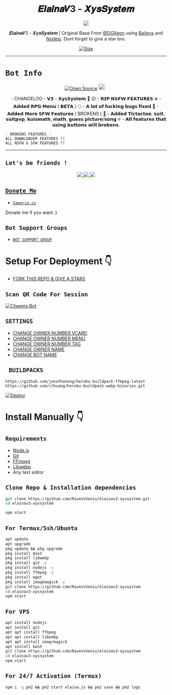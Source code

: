 

<h1 align="center">
𝑬𝒍𝒂𝒊𝒏𝒂𝑽3 - 𝑿𝒚𝒔𝑺𝒚𝒔𝒕𝒆𝒎<br></h1>
<p align="center">
<img src="https://telegra.ph/file/df0edc1680a71b37145af.jpg" />
</p>

<p align="center">
𝑬𝒍𝒂𝒊𝒏𝒂𝑽3 - 𝑿𝒚𝒔𝑺𝒚𝒔𝒕𝒆𝒎 | Original Base From <a href="https://github.com/DGXeon" target="_blank">@DGXeon</a> using <a href="https://github.com/adiwajshing/Baileys" target="_blank">Baileys</a> and <a href="https://github.com/nodejs" target="_blank">Nodejs</a>. Dont forget to give a star bro.
</p>

<p align="center">
<a href="https://youtu.be/WiIqCdiDjFo"><img title="Size" src="https://img.shields.io/badge/Tutorial-Video-green"></a>
</p>

------

# ```Bot Info```
<p align="center">
<a href="https://github.com/RavensVenix/"><img title="Open Source" src="https://img.shields.io/badge/Author-RavensVenix-red"></a>
<a href="https://github.com/RavensVenix/elainav3-xyssystem/graphs/commit-activity"><img height="20" src="https://img.shields.io/badge/Maintained-Idk%3F-yellow"></a>&nbsp;&nbsp;
</p>
<p align='center'>
    - CHANGELOG -
    𝗩𝟯 - 𝗫𝘆𝘀𝗦𝘆𝘀𝘁𝗲𝗺 🪷
😔 - 𝗥𝗜𝗣 𝗡𝗦𝗙𝗪 𝗙𝗘𝗔𝗧𝗨𝗥𝗘𝗦
❄️ - 𝗔𝗱𝗱𝗲𝗱 𝗥𝗣𝗚 𝗠𝗲𝗻𝘂 ( 𝗕𝗘𝗧𝗔 )
🌕 - 𝗔 𝗹𝗼𝘁 𝗼𝗳 𝗳𝘂𝗰𝗸𝗶𝗻𝗴 𝗯𝘂𝗴𝘀 𝗳𝗶𝘅𝗲𝗱
🧃 - 𝗔𝗱𝗱𝗲𝗱 𝗠𝗼𝗿𝗲 𝗦𝗙𝗪 𝗙𝗲𝗮𝘁𝘂𝗿𝗲𝘀 ( BROKENS )
🔰 - 𝗔𝗱𝗱𝗲𝗱 𝗧𝗶𝗰𝘁𝗮𝗰𝘁𝗼𝗲, 𝘀𝘂𝗶𝘁, 𝘀𝘂𝗶𝘁𝗽𝘃𝗽, 𝗸𝘂𝗶𝘀𝗺𝗮𝘁𝗵, 𝗺𝗮𝘁𝗵, 𝗴𝘂𝗲𝘀𝘀 𝗽𝗶𝗰𝘁𝘂𝗿𝗲/𝘀𝗼𝗻𝗴
🔯 - 𝗔𝗹𝗹 𝗳𝗲𝗮𝘁𝘂𝗿𝗲𝘀 𝘁𝗵𝗮𝘁 𝘂𝘀𝗶𝗻𝗴 𝗯𝘂𝘁𝘁𝗼𝗻𝘀 𝘄𝗶𝗹𝗹 𝗯𝗿𝗼𝗸𝗲𝗻𝘀.
    </p>

    - BROKENS FEATURES -
    ALL DOWNLOADER FEATURES !!
    ALL NSFW & SFW FEATURES !!
-------

## ```Let's be friends !```
<p align="center">
<a href="https://wa.me/6281338302495"><img src="https://img.shields.io/badge/-CONTACT%206XZY-25D366?style=for-the-badge&logo=whatsapp&logoColor=white" />
<a href="https://chat.whatsapp.com/K0eLuHKuOYi3DcaUDb1JcK"><img src="https://img.shields.io/badge/Join Official GC-25D366?style=for-the-badge&logo=whatsapp&logoColor=white" />
<a href="t.me/vmxone"><img src="https://img.shields.io/badge/Telegram-195EFF?style=for-the-badge&logo=telegram&logoColor=ff000000&link=https://www.youtube.com/c/BOTINDO" /><br>
</p>

## ```Donate Me```

- [`Saweria.co`](https://saweria.co/6xzy)

<p align="left">
Donate me if you want :)
</p>

## ```Bot Support Groups```

- [`BOT SUPPORT GROUP`](https://chat.whatsapp.com/K0eLuHKuOYi3DcaUDb1JcK)

# Setup For Deployment 👇

- [FORK THIS REPO & GIVE A STARS](https://github.com/RavensVenix/elainav3-xyssystem/fork)

## `Scan QR Code For Session`
[![Cheems Bot](https://repl.it/badge/github/quiec/whatsasena)](https://replit.com/@DGXeon/Cheems-Bot-Multi-Device-Qr-Code-Generator?output%20only=1&lite=1#index.js)

## `SETTINGS`

- [CHANGE OWNER NUMBER VCARD](https://github.com/RavensVenix/elainav3-xyssystem/blob/master/settings.js#L58)
- [CHANGE OWNER NUMBER MENU](https://github.com/RavensVenix/elainav3-xyssystem/blob/master/settings.js#L65)
- [CHANGE OWNER NUMBER TAG](https://github.com/RavensVenix/elainav3-xyssystem/blob/master/settings.js#L66)
- [CHANGE OWNER NAME](https://github.com/RavensVenix/elainav3-xyssystem/blob/master/settings.js#L59)
- [CHANGE BOT NAME](https://github.com/RavensVenix/elainav3-xyssystem/blob/master/settings.js#L67)

## ` BUILDPACKS`

```
https://github.com/jonathanong/heroku-buildpack-ffmpeg-latest
https://github.com/clhuang/heroku-buildpack-webp-binaries.git
```

[![Deploy](https://www.herokucdn.com/deploy/button.svg)](https://heroku.com/deploy?template=https://github.com/RavensVenix/elainav3-xyssystem/)

# Install Manually 👇
## `Requirements`
* [Node.js](https://nodejs.org/en/)
* [Git](https://git-scm.com/downloads)
* [FFmpeg](https://github.com/BtbN/FFmpeg-Builds/releases/download/autobuild-2020-12-08-13-03/ffmpeg-n4.3.1-26-gca55240b8c-win64-gpl-4.3.zip)
* [Libwebp](https://developers.google.com/speed/webp/download)
* Any text editor
## `Clone Repo & Installation dependencies`
```bash
git clone https://github.com/RavensVenix/elainav3-xyssystem.git
cd elainav3-xyssystem

npm start
```
## `For Termux/Ssh/Ubuntu`
```bash
apt update
apt upgrade
pkg update && pkg upgrade
pkg install bash
pkg install libwebp
pkg install git -y
pkg install nodejs -y 
pkg install ffmpeg -y 
pkg install wget
pkg install imagemagick -y
git clone https://github.com/RavensVenix/elainav3-xyssystem
cd elainav3-xyssystem
npm start
```
## `For VPS`
```bash
apt install nodejs 
apt install git 
apt apt install ffmpeg 
apt apt install libwebp 
apt apt install imagrmagick
apt install bash
git clone https://github.com/RavensVenix/elainav3-xyssystem
cd elainav3-xyssystem
npm start
```
## `For 24/7 Activation (Termux)`
```bash
npm i -g pm2 && pm2 start elaina.js && pm2 save && pm2 logs
```
